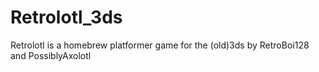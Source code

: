 # Retrolotl_3ds

Retrolotl is a homebrew platformer game for the (old)3ds by RetroBoi128 and PossiblyAxolotl
